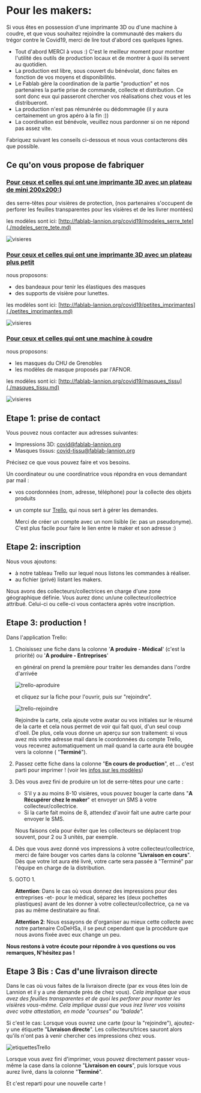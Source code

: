 Pour les makers:
================

Si vous êtes en possession d'une imprimante 3D ou d'une machine à coudre,
et que vous souhaitez rejoindre la communauté des makers du trégor contre
le Covid19, merci de lire tout d'abord ces quelques lignes.

-   Tout d'abord MERCI à vous :) C'est le meilleur moment pour montrer
    l'utilité des outils de production locaux et de montrer à quoi
    ils servent au quotidien.
-   La production est libre, sous couvert du bénévolat, donc faites
    en fonction de vos moyens et disponibilités.
-   Le Fablab gère la coordination de la partie "production" et nos partenaires
    la partie prise de commande, collecte et distribution.
    Ce sont donc eux qui passeront chercher vos réalisations chez vous et les
    distribueront.
-   La production n'est pas rémunérée ou dédommagée (il y aura certainement un
    gros apéro à la fin :))
-   La coordination est bénévole, veuillez nous pardonner si on ne répond pas
    assez vite.

Fabriquez suivant les conseils ci-dessous et nous vous contacterons dès que
possible.

Ce qu'on vous propose de fabriquer
------------------------------------

### [Pour ceux et celles qui ont une imprimante 3D avec un plateau de mini 200x200:](./modeles_serre_tete.md))

des serre-têtes pour visières de protection, (nos partenaires s'occupent de
perforer les feuilles transparentes pour les visières et de les livrer montées)

les modèles sont ici: [http://fablab-lannion.org/covid19/modeles_serre_tete](./modeles_serre_tete.md)

![visieres](../images/covid19/visieres.png)


### [Pour ceux et celles qui ont une imprimante 3D avec un plateau plus petit](./petites_imprimantes.md)

nous proposons:
-   des bandeaux pour tenir les élastiques des masques
-   des supports de visière pour lunettes.

les modèles sont ici: [http://fablab-lannion.org/covid19/petites_imprimantes](./petites_imprimantes.md)

![visieres](../images/covid19/petites_imprimantes.png)

### [Pour ceux et celles qui ont une machine à coudre](./masques_tissu.md)

nous proposons:
-   les masques du CHU de Grenobles
-   les modèles de masque proposés par l'AFNOR.

les modèles sont ici: [http://fablab-lannion.org/covid19/masques_tissu](./masques_tissu.md)

![visieres](../images/covid19/masques.png)


Etape 1: prise de contact
-----------

Vous pouvez nous contacter aux adresses suivantes:
-   Impressions 3D: [covid@fablab-lannion.org](mailto://covid@fablab-lannion.org)
-   Masques tissus: [covid-tissu@fablab-lannion.org](mailto://covid-tissu@fablab-lannion.org)

Précisez ce que vous pouvez faire et vos besoins.

Un coordinateur ou une coordinatrice vous répondra en vous demandant par mail :
-   vos coordonnées (nom, adresse, téléphone) pour la collecte des objets
    produits
-   un compte sur [Trello](https://trello.com),  qui nous sert à gérer les
    demandes.

    Merci de créer un compte avec un nom lisible (ie: pas un pseudonyme).
    C'est plus facile pour faire le lien entre le maker et son adresse :)


Etape 2: inscription
------------

Nous vous ajoutons:

-   à notre tableau Trello sur lequel nous listons les commandes à réaliser.
-   au fichier (privé) listant les makers.

Nous avons des collecteurs/collectrices en charge d'une zone géographique
définie. Vous aurez donc un/une collecteur/collectrice attribué.
Celui-ci ou celle-ci vous contactera après votre inscription.




Etape 3: production !
------

Dans l'application Trello:

1.  Choisissez une fiche dans la colonne '**A produire - Médical**' (c'est la
    priorité) ou '**A produire - Entreprises**'

    en général on prend la première pour traiter les demandes dans l'ordre
    d'arrivée

    ![trello-aproduire](../images/covid19/ColonnesAproduire.jpg)

    et cliquez sur la fiche pour l'ouvrir, puis sur "rejoindre".

    ![trello-rejoindre](../images/covid19/trello1.png)

    Rejoindre la carte, cela ajoute votre avatar ou vos initiales sur le résumé
    de la carte et cela nous permet de voir qui fait quoi, d'un seul coup
    d'oeil. De plus, cela vous donne un aperçu sur son traitement: si vous avez
    mis votre adresse mail dans le coordonnées du compte Trello,
    vous recevrez automatiquement un mail quand la carte aura été bougée vers
    la colonne ( "**Terminé**").


2.  Passez cette fiche dans la colonne "**En cours de production**", et ...
    c'est parti pour imprimer ! (voir les
    [infos sur les modèles](modeles3DCovid.md))

3.  Dès vous avez fini de produire un lot de serre-têtes pour une carte :

    -   S'il y a au moins 8-10 visières, vous pouvez bouger la carte dans
        "**A Récupérer chez le maker**" et envoyer un SMS à votre
        collecteur/collectrice.
    -   Si la carte fait moins de 8, attendez d'avoir fait une autre carte pour
        envoyer le SMS.

    Nous faisons cela pour éviter que les collecteurs se déplacent trop
    souvent, pour 2 ou 3 unités, par exemple.

4.  Dès que vous avez donné vos impressions à votre collecteur/collectrice,
    merci de faire bouger vos cartes dans la colonne "**Livraison en cours**".
    Dès que votre lot aura été livré, votre carte sera passée à "Terminé" 
    par l'équipe en charge de la distribution.

5.  GOTO 1.

    **Attention**: Dans le cas où vous donnez des impressions pour des
    entreprises -et- pour le médical, séparez les (deux pochettes plastiques)
    avant de les donner à votre collecteur/collectrice, ça ne va pas au même
    destinataire au final.

    **Attention 2**: Nous essayons de d'organiser au mieux cette collecte avec
    notre partenaire CoDeHSa, il se peut cependant que la procédure que nous
    avons fixée avec eux change un peu.

**Nous restons à votre écoute pour répondre à vos questions ou vos remarques,
N'hésitez pas !**


Etape 3 Bis : Cas d'une livraison directe
------------------------------------------

Dans le cas où vous faites de la livraison directe (par ex vous êtes loin de
Lannion et il y a une demande près de chez vous). *Cela implique que vous avez
des feuilles transparentes et de quoi les perforer pour monter les visières
vous-même. Cela implique aussi que vous irez livrer vos voisins avec votre
attestation, en mode "courses" ou "balade".*

Si c'est le cas: Lorsque vous ouvrez une carte (pour la "rejoindre"), ajoutez-y
une étiquette "**Livraison directe**". Les collecteurs/trices sauront alors
qu'ils n'ont pas à venir chercher ces impressions chez vous.

![etiquettesTrello](../images/covid19/EtiquettesTrello.jpg)

Lorsque vous avez fini d'imprimer, vous pouvez directement passer vous-même la
case dans la colonne "**Livraison en cours**", puis lorsque vous aurez livré,
dans la colonne "**Terminé**".

Et c'est reparti pour une nouvelle carte !
